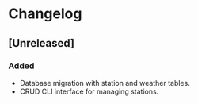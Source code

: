 # Changelog

## [Unreleased]

### Added
- Database migration with station and weather tables.
- CRUD CLI interface for managing stations.
